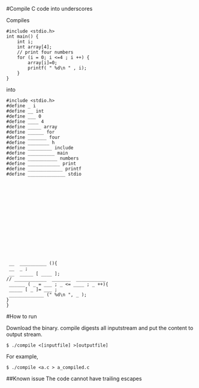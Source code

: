 #Compile C code into underscores

Compiles
```
#include <stdio.h>
int main() {
    int i;
    int array[4];
	// print four numbers
    for (i = 0; i <=4 ; i ++) {
        array[i]=0;
        printf( " %d\n " , i);
    }
}
```
into
```
#include <stdio.h>
#define _ i
#define __ int
#define ___ 0
#define ____ 4
#define _____ array
#define ______ for
#define _______ four
#define ________ h
#define _________ include
#define __________ main
#define ___________ numbers
#define ____________ print
#define _____________ printf
#define ______________ stdio
















 __  __________ (){
 __  _ ;
 __  _____ [ ____ ];
// ____________  _______  ___________ 
 ______ ( _ = ___ ; _ <= ____ ; _ ++){
 _____ [ _ ]= ___ ;
 _____________ (" %d\n ", _ );
}
}
```

#How to run

Download the binary. compile digests all inputstream and put the content to output stream.

```
$ ./compile <[inputfile] >[outputfile]
```

For example,

```
$ ./compile <a.c > a_compiled.c
```

##Known issue
The code cannot have trailing escapes
